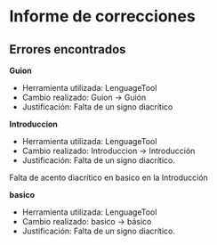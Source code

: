 # Informe de correcciones

## Errores encontrados

__Guion__
- Herramienta utilizada: LenguageTool
- Cambio realizado: Guion -> Guión
- Justificación: Falta de un signo diacrítico

__Introduccion__

- Herramienta utilizada: LenguageTool
- Cambio realizado: Introduccion -> Introducción
- Justificación: Falta de un signo diacrítico.

Falta de acento diacrítico en basico en la Introducción

__basico__

- Herramienta utilizada: LenguageTool
- Cambio realizado: basico -> básico
- Justificación: Falta de un signo diacrítico.
